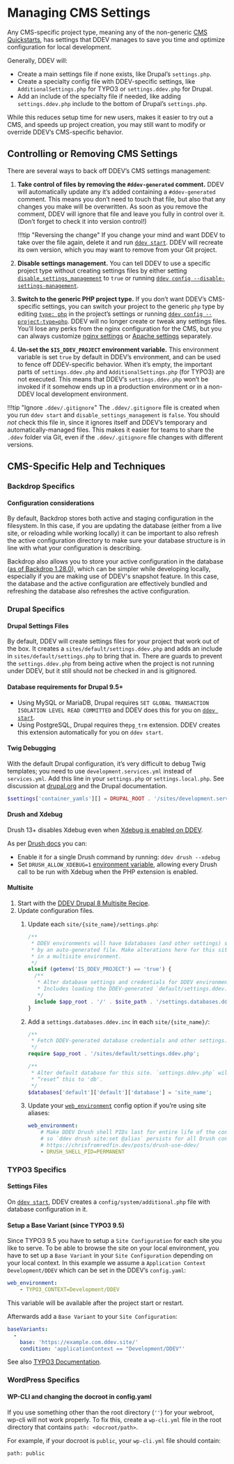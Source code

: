 # Managing CMS Settings

Any CMS-specific project type, meaning any of the non-generic [CMS Quickstarts](../../users/quickstart.md), has settings that DDEV manages to save you time and optimize configuration for local development.

Generally, DDEV will:

* Create a main settings file if none exists, like Drupal’s `settings.php`.
* Create a specialty config file with DDEV-specific settings, like `AdditionalSettings.php` for TYPO3 or `settings.ddev.php` for Drupal.
* Add an include of the specialty file if needed, like adding `settings.ddev.php` include to the bottom of Drupal’s `settings.php`.

While this reduces setup time for new users, makes it easier to try out a CMS, and speeds up project creation, you may still want to modify or override DDEV’s CMS-specific behavior.

## Controlling or Removing CMS Settings

There are several ways to back off DDEV’s CMS settings management:

1. **Take control of files by removing the `#ddev-generated` comment.**
DDEV will automatically update any it’s added containing a `#ddev-generated` comment. This means you don’t need to touch that file, but also that any changes you make will be overwritten. As soon as you remove the comment, DDEV will ignore that file and leave you fully in control over it. (Don’t forget to check it into version control!)

    !!!tip "Reversing the change"
        If you change your mind and want DDEV to take over the file again, delete it and run [`ddev start`](../usage/commands.md#start). DDEV will recreate its own version, which you may want to remove from your Git project.

2. **Disable settings management.**
You can tell DDEV to use a specific project type without creating settings files by either setting [`disable_settings_management`](../configuration/config.md#disable_settings_management) to `true` or running [`ddev config --disable-settings-management`](../configuration/config.md#type).

3. **Switch to the generic PHP project type.**
If you don’t want DDEV’s CMS-specific settings, you can switch your project to the generic `php` type by editing [`type: php`](../configuration/config.md#type) in the project’s settings or running [`ddev config --project-type=php`](../usage/commands.md#config). DDEV will no longer create or tweak any settings files. You’ll lose any perks from the nginx configuration for the CMS, but you can always customize [nginx settings](../extend/customization-extendibility.md#custom-nginx-configuration) or [Apache settings](../extend/customization-extendibility.md#custom-apache-configuration) separately.

4. **Un-set the `$IS_DDEV_PROJECT` environment variable.**
This environment variable is set `true` by default in DDEV’s environment, and can be used to fence off DDEV-specific behavior. When it’s empty, the important parts of `settings.ddev.php` and `AdditionalSettings.php` (for TYPO3) are not executed. This means that DDEV’s `settings.ddev.php` won’t be invoked if it somehow ends up in a production environment or in a non-DDEV local development environment.

!!!tip "Ignore `.ddev/.gitignore`"
    The `.ddev/.gitignore` file is created when you run `ddev start` and `disable_settings_management` is `false`. You should _not_ check this file in, since it ignores itself and DDEV’s temporary and automatically-managed files. This makes it easier for teams to share the `.ddev` folder via Git, even if the `.ddev/.gitignore` file changes with different versions.

## CMS-Specific Help and Techniques

### Backdrop Specifics

#### Configuration considerations

By default, Backdrop stores both active and staging configuration in the filesystem. In this case, if you are updating the database (either from a live site, or reloading while working locally) it can be important to also refresh the active configuration directory to make sure your database structure is in line with what your configuration is describing.

Backdrop also allows you to store your active configuration in the database ([as of Backdrop 1.28.0](https://docs.backdropcms.org/change-records/swappable-config-storage)), which can be simpler while developing locally, especially if you are making use of DDEV's snapshot feature. In this case, the database and the active configuration are effectively bundled and refreshing the database also refreshes the active configuration.

### Drupal Specifics

#### Drupal Settings Files

By default, DDEV will create settings files for your project that work out of the box. It creates a `sites/default/settings.ddev.php` and adds an include in `sites/default/settings.php` to bring that in. There are guards to prevent the `settings.ddev.php` from being active when the project is not running under DDEV, but it still should not be checked in and is gitignored.

#### Database requirements for Drupal 9.5+

* Using MySQL or MariaDB, Drupal requires `SET GLOBAL TRANSACTION ISOLATION LEVEL READ COMMITTED` and DDEV does this for you on [`ddev start`](../usage/commands.md#start).
* Using PostgreSQL, Drupal requires the`pg_trm` extension. DDEV creates this extension automatically for you on `ddev start`.

#### Twig Debugging

With the default Drupal configuration, it’s very difficult to debug Twig templates; you need to use `development.services.yml` instead of `services.yml`. Add this line in your `settings.php` or `settings.local.php`. See discussion at [drupal.org](https://www.drupal.org/forum/support/module-development-and-code-questions/2019-09-02/ddev-twig-debugging) and the Drupal documentation.

```php
$settings['container_yamls'][] = DRUPAL_ROOT . '/sites/development.services.yml';
```

#### Drush and Xdebug

Drush 13+ disables Xdebug even when [Xdebug is enabled on DDEV](../debugging-profiling/step-debugging.md).

As per [Drush docs](https://www.drush.org/13.x/commands/#xdebug) you can:

* Enable it for a single Drush command by running: `ddev drush --xdebug`
* Set `DRUSH_ALLOW_XDEBUG=1` [environment variable](../extend/customization-extendibility.md#environment-variables-for-containers-and-services), allowing every Drush call to be run with Xdebug when the PHP extension is enabled.

#### Multisite

1. Start with the [DDEV Drupal 8 Multisite Recipe](<https://github.com/ddev/ddev-contrib/tree/master/recipes/drupal8-multisite>).
2. Update configuration files.
    1. Update each `site/{site_name}/settings.php`:

        ```php
        /**
         * DDEV environments will have $databases (and other settings) set
         * by an auto-generated file. Make alterations here for this site
         * in a multisite environment.
         */
        elseif (getenv('IS_DDEV_PROJECT') == 'true') {
          /**
           * Alter database settings and credentials for DDEV environment.
           * Includes loading the DDEV-generated `default/settings.ddev.php`.
           */
          include $app_root . '/' . $site_path . '/settings.databases.ddev.inc';
        }
        ```

    2. Add a `settings.databases.ddev.inc` in each `site/{site_name}/`:

        ```php
        /**
         * Fetch DDEV-generated database credentials and other settings.
         */
        require $app_root . '/sites/default/settings.ddev.php';

        /**
         * Alter default database for this site. `settings.ddev.php` will have
         * “reset” this to 'db'.
         */
        $databases['default']['default']['database'] = 'site_name';
        ```

    3. Update your [`web_environment`](../configuration/config.md#web_environment) config option if you’re using site aliases:

        ```yaml
        web_environment:
            # Make DDEV Drush shell PIDs last for entire life of the container
            # so `ddev drush site:set @alias` persists for all Drush connections.
            # https://chrisfromredfin.dev/posts/drush-use-ddev/
            - DRUSH_SHELL_PID=PERMANENT
        ```

### TYPO3 Specifics

#### Settings Files

On [`ddev start`](../usage/commands.md#start), DDEV creates a `config/system/additional.php` file with database configuration in it.

#### Setup a Base Variant (since TYPO3 9.5)

Since TYPO3 9.5 you have to setup a `Site Configuration` for each site you like to serve. To be able to browse the site on your local environment, you have to set up a `Base Variant` in your `Site Configuration` depending on your local context. In this example we assume a `Application Context` `Development/DDEV` which can be set in the DDEV’s `config.yaml`:

```yaml
web_environment:
    - TYPO3_CONTEXT=Development/DDEV
```

This variable will be available after the project start or restart.

Afterwards add a `Base Variant` to your `Site Configuration`:

```yaml
baseVariants:
  -
    base: 'https://example.com.ddev.site/'
    condition: 'applicationContext == "Development/DDEV"'
```

See also [TYPO3 Documentation](https://docs.typo3.org/m/typo3/reference-coreapi/main/en-us/ApiOverview/SiteHandling/BaseVariants.html).

### WordPress Specifics

#### WP-CLI and changing the docroot in config.yaml
If you use something other than the root directory (`''`) for your webroot, wp-cli will not work properly. To fix this, create a `wp-cli.yml` file in the root directory that contains `path: <docroot/path>`.

For example, if your docroot is `public`, your `wp-cli.yml` file should contain:
```
path: public
```

